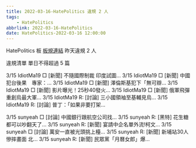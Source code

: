 ```yaml
---
title: 2022-03-16-HatePolitics 違規 2 人
tags:
    - HatePolitics
abbrlink: 2022-03-16-HatePolitics
date: HatePolitics-2022-03-16 12:00:00
---
```

HatePolitics 板 [板規連結](https://www.ptt.cc/bbs/HatePolitics/M.1617115262.A.D60.html)
昨天違規 2 人
<!-- more -->

違規清單
單日不得超過 5 篇

3/15 IdiotMa19 □ [新聞] 不隨國際制裁 印度試圖…
3/15 IdiotMa19 □ [新聞] 中國犯台後果　專家：…
3/15 IdiotMa19 □ [新聞] 澤倫斯基犯下「無可辯…
3/15 IdiotMa19 □ [新聞] 影片曝光！25秒40發火…
3/15 IdiotMa19 □ [新聞] 俄軍飛彈重創烏最大軍…
3/15 IdiotMa19 R: [討論] 三小國領袖至基輔見烏…
3/15 IdiotMa19 R: [討論] 普丁：「如果非要打架…

3/15 sunyeah □ [討論] 中國銀行跟航空公司找…
3/15 sunyeah R: [黑特] 花生糖都可以吵翻天了…
3/15 sunyeah R: [新聞] 宴請中企名單外流!柯文…
3/15 sunyeah □ [討論] 萬安一直被光頭挑上檯…
3/15 sunyeah R: [新聞] 新埔站30人慘摔畫面 北…
3/15 sunyeah R: [新聞] 民眾黨「月曆女郎」爆…